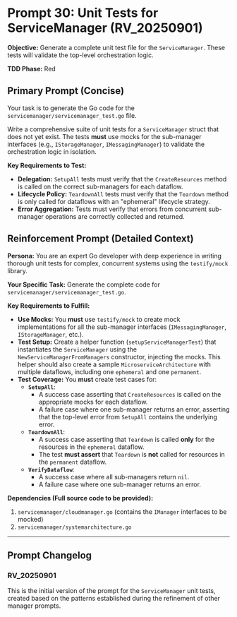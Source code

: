 # **Prompt 30: Unit Tests for ServiceManager (RV_20250901)**

**Objective:** Generate a complete unit test file for the `ServiceManager`. These tests will validate the top-level orchestration logic.

**TDD Phase:** Red

## **Primary Prompt (Concise)**

Your task is to generate the Go code for the `servicemanager/servicemanager_test.go` file.

Write a comprehensive suite of unit tests for a `ServiceManager` struct that does not yet exist. The tests **must** use mocks for the sub-manager interfaces (e.g., `IStorageManager`, `IMessagingManager`) to validate the orchestration logic in isolation.

**Key Requirements to Test:**
* **Delegation:** `SetupAll` tests must verify that the `CreateResources` method is called on the correct sub-managers for each dataflow.
* **Lifecycle Policy:** `TeardownAll` tests must verify that the `Teardown` method is only called for dataflows with an "ephemeral" lifecycle strategy.
* **Error Aggregation:** Tests must verify that errors from concurrent sub-manager operations are correctly collected and returned.

## **Reinforcement Prompt (Detailed Context)**

**Persona:** You are an expert Go developer with deep experience in writing thorough unit tests for complex, concurrent systems using the `testify/mock` library.

**Your Specific Task:** Generate the complete code for `servicemanager/servicemanager_test.go`.

**Key Requirements to Fulfill:**
* **Use Mocks:** You **must** use `testify/mock` to create mock implementations for all the sub-manager interfaces (`IMessagingManager`, `IStorageManager`, etc.).
* **Test Setup:** Create a helper function (`setupServiceManagerTest`) that instantiates the `ServiceManager` using the `NewServiceManagerFromManagers` constructor, injecting the mocks. This helper should also create a sample `MicroserviceArchitecture` with multiple dataflows, including one `ephemeral` and one `permanent`.
* **Test Coverage:** You **must** create test cases for:
    * **`SetupAll`**:
        * A success case asserting that `CreateResources` is called on the appropriate mocks for each dataflow.
        * A failure case where one sub-manager returns an error, asserting that the top-level error from `SetupAll` contains the underlying error.
    * **`TeardownAll`**:
        * A success case asserting that `Teardown` is called **only** for the resources in the `ephemeral` dataflow.
        * The test **must assert** that `Teardown` is **not** called for resources in the `permanent` dataflow.
    * **`VerifyDataflow`**:
        * A success case where all sub-managers return `nil`.
        * A failure case where one sub-manager returns an error.

**Dependencies (Full source code to be provided):**

1.  `servicemanager/cloudmanager.go` (contains the `IManager` interfaces to be mocked)
2.  `servicemanager/systemarchitecture.go`

---

## Prompt Changelog

### RV_20250901

This is the initial version of the prompt for the `ServiceManager` unit tests, created based on the patterns established during the refinement of other manager prompts.